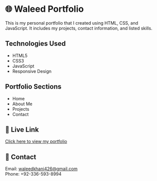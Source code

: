 # 🌐 Waleed  Portfolio

This is my personal portfolio that I created using HTML, CSS, and JavaScript.
It includes my projects, contact information, and listed skills.

## Technologies Used
- HTML5
- CSS3
- JavaScript
- Responsive Design

##  Portfolio Sections
- Home
- About Me
- Projects
- Contact

## 🔗 Live Link
[Click here to view my portfolio](https://github.com/Waleed-gitech/Best-Protfolio.git/)

## 📧 Contact
Email: waleedkhani426@gmail.com  
Phone: +92-336-593-8994

